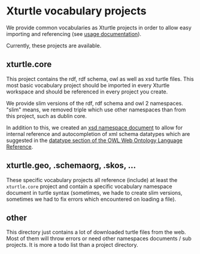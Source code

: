 # Xturtle vocabulary projects

We provide common vocabularies as Xturtle projects in order to allow easy
importing and referencing (see [usage documentation](https://github.com/AKSW/Xturtle/wiki/Usage)).

Currently, these projects are available.

## xturtle.core

This project contains the rdf, rdf schema, owl as well as xsd turtle files.
This most basic vocabulary project should be imported in every Xturtle
workspace and should be referenced in every project you create.

We provide slim versions of the rdf, rdf schema and owl 2 namespaces. "slim"
means, we removed triple which use other namespaces than from this project,
such as dublin core.

In addition to this, we created an [xsd namespace
document](https://github.com/AKSW/Xturtle/blob/vocabularies/xturtle.core/xsd.ttl)
to allow for internal reference and autocompletion of xml schema datatypes
which are suggested in the [datatype section of the OWL Web Ontology Language
Reference](http://www.w3.org/TR/owl-ref/#rdf-datatype).

## xturtle.geo, .schemaorg, .skos, ...

These specific vocabulary projects all reference (include) at least the
`xturtle.core` project and contain a specific vocabulary namespace document in
turtle syntax (sometimes, we hade to create slim versions, sometimes we had to
fix errors which encountered on loading a file).

## other

This directory just contains a lot of downloaded turtle files from the web.
Most of them will throw errors or need other namespaces documents / sub
projects. It is more a todo list than a project directory.

